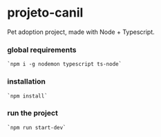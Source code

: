 # projeto-canil

Pet adoption project, made with Node + Typescript.

### global requirements

    `npm i -g nodemon typescript ts-node`

### installation

    `npm install`

### run the project

    `npm run start-dev`
